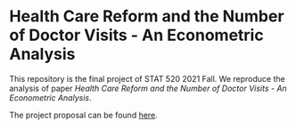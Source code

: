 # Health Care Reform and the Number of Doctor Visits - An Econometric Analysis

This repository is the final project of STAT 520 2021 Fall. We reproduce the analysis of paper *Health Care Reform and the Number of Doctor Visits - An Econometric Analysis*.

The project proposal can be found [here](https://docs.google.com/document/d/1lA6RD3BkCpFupWKG2iZC8ImRBd35xxntpYl8tgWzWKI/edit?usp=sharing).
